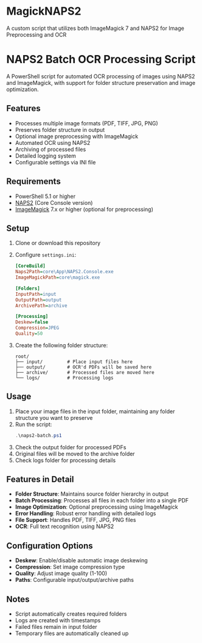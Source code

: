# MagickNAPS2
A custom script that utilizes both ImageMagick 7 and NAPS2 for Image Preprocessing and OCR

# NAPS2 Batch OCR Processing Script

A PowerShell script for automated OCR processing of images using NAPS2 and ImageMagick, with support for folder structure preservation and image optimization.

## Features

- Processes multiple image formats (PDF, TIFF, JPG, PNG)
- Preserves folder structure in output
- Optional image preprocessing with ImageMagick
- Automated OCR using NAPS2
- Archiving of processed files
- Detailed logging system
- Configurable settings via INI file

## Requirements

- PowerShell 5.1 or higher
- [NAPS2](https://www.naps2.com/) (Core Console version)
- [ImageMagick](https://imagemagick.org/) 7.x or higher (optional for preprocessing)

## Setup

1. Clone or download this repository
2. Configure `settings.ini`:
   ```ini
   [CoreBuild]
   Naps2Path=core\App\NAPS2.Console.exe
   ImageMagickPath=core\magick.exe

   [Folders]
   InputPath=input
   OutputPath=output
   ArchivePath=archive

   [Processing]
   Deskew=false
   Compression=JPEG
   Quality=50
   ```

3. Create the following folder structure:
   ```
   root/
   ├── input/         # Place input files here
   ├── output/        # OCR'd PDFs will be saved here
   ├── archive/       # Processed files are moved here
   └── logs/          # Processing logs
   ```

## Usage

1. Place your image files in the input folder, maintaining any folder structure you want to preserve
2. Run the script:
   ```powershell
   .\naps2-batch.ps1
   ```
3. Check the output folder for processed PDFs
4. Original files will be moved to the archive folder
5. Check logs folder for processing details

## Features in Detail

- **Folder Structure**: Maintains source folder hierarchy in output
- **Batch Processing**: Processes all files in each folder into a single PDF
- **Image Optimization**: Optional preprocessing using ImageMagick
- **Error Handling**: Robust error handling with detailed logs
- **File Support**: Handles PDF, TIFF, JPG, PNG files
- **OCR**: Full text recognition using NAPS2

## Configuration Options

- **Deskew**: Enable/disable automatic image deskewing
- **Compression**: Set image compression type
- **Quality**: Adjust image quality (1-100)
- **Paths**: Configurable input/output/archive paths

## Notes

- Script automatically creates required folders
- Logs are created with timestamps
- Failed files remain in input folder
- Temporary files are automatically cleaned up
